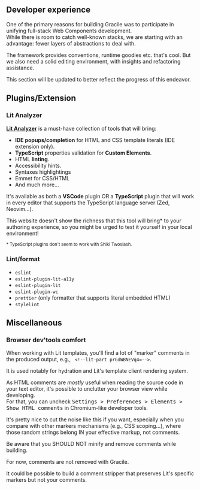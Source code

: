 ## <i-c o='ph:head-circuit-duotone'></i-c>Developer experience

One of the primary reasons for building Gracile was to participate in unifying full-stack Web Components development.  
While there is room to catch well-known stacks, we are starting with an advantage:
fewer layers of abstractions to deal with.

The framework provides conventions, runtime goodies etc. that's cool.
But we also need a solid editing environment, with insights and refactoring assistance.

This section will be updated to better reflect the progress of this endeavor.

## Plugins/Extension

### Lit Analyzer

[**Lit Analyzer**](https://github.com/runem/lit-analyzer) is a must-have collection
of tools that will bring:

- **IDE popups/completion** for HTML and CSS template literals (IDE extension only).
- **TypeScript** properties validation for **Custom Elements**.
- HTML **linting**.
- Accessibility hints.
- Syntaxes highlightings
- Emmet for CSS/HTML
- And much more…

It's available as both a **VSCode** plugin OR a **TypeScript** plugin that will work
in every editor that supports the TypeScript language server (Zed, Neovim…).

This website doesn't show the richness that this tool will bring\* to your
authoring experience, so you might be urged to test it yourself in your local environment!

<small>\* TypeScript plugins don't seem to work with Shiki Twoslash.</small>

### Lint/format

- `eslint`
- `eslint-plugin-lit-a11y`
- `eslint-plugin-lit`
- `eslint-plugin-wc`
- `prettier` (only formatter that supports literal embedded HTML)
- `stylelint`

<!-- ## Environment switching

- `esm-env`, which aligns with Vite behavior. -->

## Miscellaneous

### Browser dev'tools comfort

When working with Lit templates, you'll find a lot of "marker" comments in the
produced output, e.g., ` <!--lit-part prGdWBNEVq4=-->`.

It is used notably for hydration and Lit's template client rendering system.

As HTML comments are _mostly_ useful when reading the source code in your text editor,
it's possible to unclutter your browser view while developing.  
For that, you can uncheck <samp>Settings > Preferences > Elements > Show HTML comments</samp> in Chromium-like developer tools.

It's pretty nice to cut the noise like this if you want, especially when
you compare with other markers mechanisms (e.g., CSS scoping…), where
those random strings belong IN your effective markup, not comments.

Be aware that you SHOULD NOT minify and remove comments while building.

For now, comments are not removed with Gracile.

It could be possible to build a comment stripper that preserves Lit's specific markers but not your comments.
